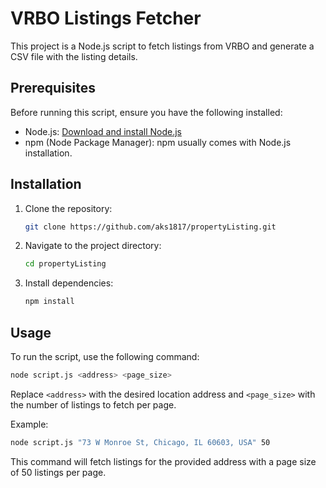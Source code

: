 # VRBO Listings Fetcher

This project is a Node.js script to fetch listings from VRBO and generate a CSV file with the listing details.

## Prerequisites

Before running this script, ensure you have the following installed:

- Node.js: [Download and install Node.js](https://nodejs.org/)
- npm (Node Package Manager): npm usually comes with Node.js installation.

## Installation

1. Clone the repository:

   ```bash
   git clone https://github.com/aks1817/propertyListing.git
   ```

2. Navigate to the project directory:

   ```bash
   cd propertyListing
   ```

3. Install dependencies:

   ```bash
   npm install
   ```

## Usage

To run the script, use the following command:

```bash
node script.js <address> <page_size>
```

Replace `<address>` with the desired location address and `<page_size>` with the number of listings to fetch per page.

Example:

```bash
node script.js "73 W Monroe St, Chicago, IL 60603, USA" 50
```

This command will fetch listings for the provided address with a page size of 50 listings per page.
